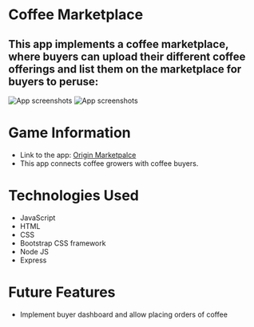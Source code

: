 # Coffee Marketplace

## This app implements a coffee marketplace, where buyers can upload their different coffee offerings and list them on the marketplace for buyers to peruse:

![App screenshots]([https://github.com/edumana/TETRIS/blob/main/SH.png](https://github.com/edumana/origin-marketplace/blob/main/images/coffees-available.png) "marketplace Screenshot")
![App screenshots]([[https://github.com/edumana/TETRIS/blob/main/SH.png](https://github.com/edumana/origin-marketplace/blob/main/images/coffees-available.png](https://github.com/edumana/origin-marketplace/blob/main/images/dashboard.png)) "marketplace Screenshot")

# Game Information
- Link to the app: <a href="https://young-violet-8977.fly.dev///" target="_blank">Origin Marketpalce</a>
- This app connects coffee growers with coffee buyers.
  
# Technologies Used
- JavaScript
- HTML
- CSS
- Bootstrap CSS framework
- Node JS
- Express

# Future Features
- Implement buyer dashboard and allow placing orders of coffee


